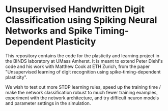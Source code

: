 # Unsupervised Handwritten Digit Classification using Spiking Neural Networks and Spike Timing-Dependent Plasticity

This repository contains the code for the plasticity and learning project in the BINDS
laboratory at UMass Amherst. It is meant to extend Peter Diehl's code and his work
with Matthew Cook at ETH Zurich, from the paper "Unsupervised learning of digit
recognition using spike-timing-dependent plasticity".

We wish to test out more STDP learning rules, speed up the training time / make
the network classification robust to much fewer training examples, experiment with
the network architecture, and try difficult neuron models and parameter settings
in the simulation.

